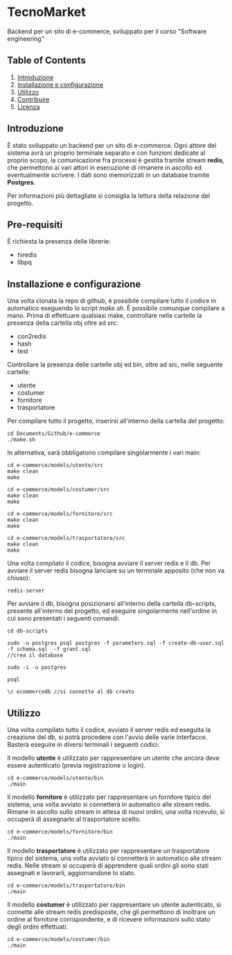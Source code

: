 # TecnoMarket

Backend per un sito di e-commerce, sviluppato per il corso "Software engineering"

## Table of Contents

1. [Introduzione](#introduzione)
2. [Installazione e configurazione](#installazione)
3. [Utilizzo](#utilizzo)
4. [Contribuire](#contribuire)
5. [Licenza](#licenza)

## Introduzione
È stato sviluppato un backend per un sito di e-commerce. Ogni attore del sistema avrà un proprio terminale separato e con funzioni dedicate al proprio scopo, la comunicazione fra processi è gestita tramite stream **redis**, che permettono ai vari attori in esecuzione di rimanere in ascolto ed eventualmente scrivere. I dati sono memorizzati in un database tramite **Postgres**.

Per informazioni più dettagliate si consiglia la lettura della relazione del progetto.

## Pre-requisiti

È richiesta la presenza delle librerie:

* hiredis
* libpq


## Installazione e configurazione

Una volta clonata la repo di github, è possibile compilare tutto il codice in automatico eseguendo lo script *make.sh*. È possibile comunque compilare a mano.
Prima di effettuare qualsiasi make, controllare nelle cartelle la presenza della cartella obj oltre ad src:
* con2redis
* hash
* test

Controllare la presenza delle cartelle obj ed bin, oltre ad src, nelle seguente cartelle:
* utente
* costumer
* fornitore
* trasportatore

Per compilare tutto il progetto, inserirsi all'interno della cartella del progetto:

```
cd Documents/Github/e-commerce
./make.sh
```

In alternativa, sarà obbligatorio compilare singolarmente i vari main:
```
cd e-commerce/models/utente/src
make clean
make

cd e-commerce/models/costumer/src
make clean
make

cd e-commerce/models/fornitore/src
make clean
make

cd e-commerce/models/trasportatore/src
make clean
make
```

Una volta compilato il codice, bisogna avviare il server redis e il db.
Per avviare il server redis bisogna lanciare su un terminale apposito (che non va chiuso):

```
redis-server
```

Per avviare il db, bisogna posizionarsi all'interno della cartella db-scripts, presente all'interno del progetto, ed eseguire singolarmente nell'ordine in cui sono presentati i seguenti comandi:

```
cd db-scripts

sudo -u postgres psql postgres -f parameters.sql -f create-db-user.sql  -f schema.sql  -f grant.sql
//crea il database

sudo -i -u postgres

psql

\c ecommercedb //si connette al db creato
```

## Utilizzo

Una volta compilato tutto il codice, avviato il server redis ed eseguita la creazione del db, si potrà procedere con l'avvio delle varie interfacce. Basterà eseguire in diversi terminali i seguenti codici:

Il modello **utente** è utilizzato per rappresentare un utente che ancora deve essere autenticato (previa registrazione o login).

```
cd e-commerce/models/utente/bin
./main
```

Il modello **fornitore** è utilizzato per rappresentare un fornitore tipico del sistema, una volta avviato si connetterà in automatico alle stream redis. Rimane in ascolto sullo stream in attesa di nuovi ordini, una volta ricevuto, si occuperà di assegnarlo al trasportatore scelto.

```
cd e-commerce/models/fornitore/bin
./main
```

Il modello **trasportatore** è utilizzato per rappresentare un trasportatore tipico del sistema, una volta avviato si connetterà in automatico alle stream redis. Nelle stream si occuperà di apprendere quali ordini gli sono stati assegnati e lavorarli, aggiornandone lo stato.

```
cd e-commerce/models/trasportatore/bin
./main
```

Il modello **costumer** è utilizzato per rappresentare un utente autenticato, si connette alle stream redis predisposte, che gli permettono di inoltrare un ordine al fornitore corrispondente, e di ricevere informazioni sullo stato degli ordini effettuati.

```
cd e-commerce/models/costumer/bin
./main
```

